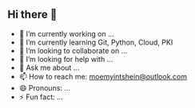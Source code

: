 ## Hi there 👋

<!--
**moemyintshein/moemyintshein** is a ✨ _special_ ✨ repository because its `README.md` (this file) appears on your GitHub profile.

Here are some ideas to get you started:
-->

- 🔭 I’m currently working on ...
- 🌱 I’m currently learning Git, Python, Cloud, PKI
- 👯 I’m looking to collaborate on ...
- 🤔 I’m looking for help with ...
- 💬 Ask me about ...
- 📫 How to reach me: moemyintshein@outlook.com
- 😄 Pronouns: ...
- ⚡ Fun fact: ...

